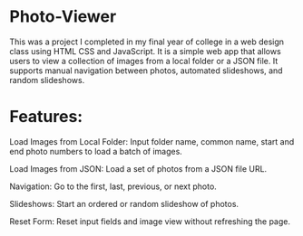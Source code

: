 # Photo-Viewer

This was a project I completed in my final year of college in a web design class using HTML CSS and JavaScript.
It is a simple web app that allows users to view a collection of images from a local folder or a JSON file. It supports manual navigation between photos, automated slideshows, and random slideshows.

# Features:
Load Images from Local Folder: Input folder name, common name, start and end photo numbers to load a batch of images.


Load Images from JSON: Load a set of photos from a JSON file URL.


Navigation: Go to the first, last, previous, or next photo.


Slideshows: Start an ordered or random slideshow of photos.


Reset Form: Reset input fields and image view without refreshing the page.

